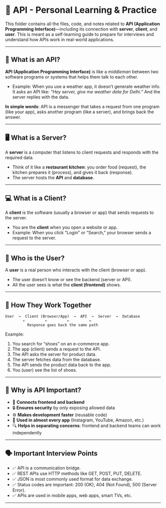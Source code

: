 

# 📁 API - Personal Learning & Practice

This folder contains all the files, code, and notes related to **API (Application Programming Interface)**—including its connection with **server**, **client**, and **user**. This is meant as a self-learning guide to prepare for interviews and understand how APIs work in real-world applications.

---

## 📘 What is an API?

**API (Application Programming Interface)** is like a *middleman* between two software programs or systems that helps them talk to each other.

* Example: When you use a weather app, it doesn’t generate weather info. It asks an API like:
  *“Hey server, give me weather data for Delhi.”*
  And the server replies with the data.

**In simple words**:
API is a messenger that takes a request from one program (like your app), asks another program (like a server), and brings back the answer.

---

## 🖥️ What is a Server?

A **server** is a computer that listens to client requests and responds with the required data.

* Think of it like a **restaurant kitchen**: you order food (request), the kitchen prepares it (process), and gives it back (response).
* The server hosts the **API** and **database**.

---

## 💻 What is a Client?

A **client** is the software (usually a browser or app) that sends requests to the server.

* You are the **client** when you open a website or app.
* Example: When you click “Login” or “Search,” your browser sends a request to the server.

---

## 👤 Who is the User?

A **user** is a real person who interacts with the client (browser or app).

* The user doesn’t know or see the backend (server or API).
* All the user sees is what the **client (frontend)** shows.

---

## 🔄 How They Work Together

```
User  →  Client (Browser/App)  →  API  →  Server  →  Database
        ←         ←         ←         ←
          Response goes back the same path
```

Example:

1. You search for “shoes” on an e-commerce app.
2. The app (client) sends a request to the API.
3. The API asks the server for product data.
4. The server fetches data from the database.
5. The API sends the product data back to the app.
6. You (user) see the list of shoes.

---

## 🧠 Why is API Important?

* 🔁 **Connects frontend and backend**
* 🔒 **Ensures security** by only exposing allowed data
* ⚙️ **Makes development faster** (reusable code)
* 📡 **Used in almost every app** (Instagram, YouTube, Amazon, etc.)
* 🔍 **Helps in separating concerns**: frontend and backend teams can work independently

---


## 🗣️ Important Interview Points

* ✅ API is a communication bridge.
* ✅ REST APIs use HTTP methods like GET, POST, PUT, DELETE.
* ✅ JSON is most commonly used format for data exchange.
* ✅ Status codes are important: 200 (OK), 404 (Not Found), 500 (Server Error).
* ✅ APIs are used in mobile apps, web apps, smart TVs, etc.

---

